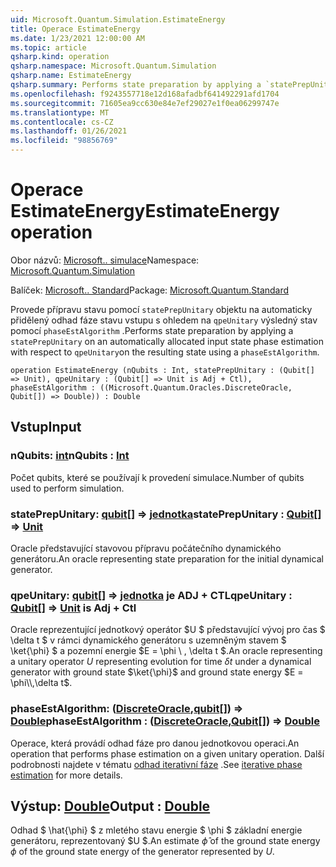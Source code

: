 ```yaml
---
uid: Microsoft.Quantum.Simulation.EstimateEnergy
title: Operace EstimateEnergy
ms.date: 1/23/2021 12:00:00 AM
ms.topic: article
qsharp.kind: operation
qsharp.namespace: Microsoft.Quantum.Simulation
qsharp.name: EstimateEnergy
qsharp.summary: Performs state preparation by applying a `statePrepUnitary` on an automatically allocated input state phase estimation with respect to `qpeUnitary`on the resulting state using a `phaseEstAlgorithm`.
ms.openlocfilehash: f9243557718e12d168afadbf641492291afd1704
ms.sourcegitcommit: 71605ea9cc630e84e7ef29027e1f0ea06299747e
ms.translationtype: MT
ms.contentlocale: cs-CZ
ms.lasthandoff: 01/26/2021
ms.locfileid: "98856769"
---
```

# <a name="estimateenergy-operation"></a><span data-ttu-id="d2cf7-102">Operace EstimateEnergy</span><span class="sxs-lookup"><span data-stu-id="d2cf7-102">EstimateEnergy operation</span></span>

<span data-ttu-id="d2cf7-103">Obor názvů: [Microsoft.. simulace](xref:Microsoft.Quantum.Simulation)</span><span class="sxs-lookup"><span data-stu-id="d2cf7-103">Namespace: [Microsoft.Quantum.Simulation](xref:Microsoft.Quantum.Simulation)</span></span>

<span data-ttu-id="d2cf7-104">Balíček: [Microsoft.. Standard](https://nuget.org/packages/Microsoft.Quantum.Standard)</span><span class="sxs-lookup"><span data-stu-id="d2cf7-104">Package: [Microsoft.Quantum.Standard](https://nuget.org/packages/Microsoft.Quantum.Standard)</span></span>


<span data-ttu-id="d2cf7-105">Provede přípravu stavu pomocí `statePrepUnitary` objektu na automaticky přidělený odhad fáze stavu vstupu s ohledem na `qpeUnitary` výsledný stav pomocí `phaseEstAlgorithm` .</span><span class="sxs-lookup"><span data-stu-id="d2cf7-105">Performs state preparation by applying a `statePrepUnitary` on an automatically allocated input state phase estimation with respect to `qpeUnitary`on the resulting state using a `phaseEstAlgorithm`.</span></span>

```qsharp
operation EstimateEnergy (nQubits : Int, statePrepUnitary : (Qubit[] => Unit), qpeUnitary : (Qubit[] => Unit is Adj + Ctl), phaseEstAlgorithm : ((Microsoft.Quantum.Oracles.DiscreteOracle, Qubit[]) => Double)) : Double
```


## <a name="input"></a><span data-ttu-id="d2cf7-106">Vstup</span><span class="sxs-lookup"><span data-stu-id="d2cf7-106">Input</span></span>

### <a name="nqubits--int"></a><span data-ttu-id="d2cf7-107">nQubits: [int](xref:microsoft.quantum.lang-ref.int)</span><span class="sxs-lookup"><span data-stu-id="d2cf7-107">nQubits : [Int](xref:microsoft.quantum.lang-ref.int)</span></span>

<span data-ttu-id="d2cf7-108">Počet qubits, které se používají k provedení simulace.</span><span class="sxs-lookup"><span data-stu-id="d2cf7-108">Number of qubits used to perform simulation.</span></span>


### <a name="stateprepunitary--qubit--unit"></a><span data-ttu-id="d2cf7-109">statePrepUnitary: [qubit](xref:microsoft.quantum.lang-ref.qubit)[] => [jednotka](xref:microsoft.quantum.lang-ref.unit)</span><span class="sxs-lookup"><span data-stu-id="d2cf7-109">statePrepUnitary : [Qubit](xref:microsoft.quantum.lang-ref.qubit)[] => [Unit](xref:microsoft.quantum.lang-ref.unit)</span></span> 

<span data-ttu-id="d2cf7-110">Oracle představující stavovou přípravu počátečního dynamického generátoru.</span><span class="sxs-lookup"><span data-stu-id="d2cf7-110">An oracle representing state preparation for the initial dynamical generator.</span></span>


### <a name="qpeunitary--qubit--unit--is-adj--ctl"></a><span data-ttu-id="d2cf7-111">qpeUnitary: [qubit](xref:microsoft.quantum.lang-ref.qubit)[] => [jednotka](xref:microsoft.quantum.lang-ref.unit)  je ADJ + CTL</span><span class="sxs-lookup"><span data-stu-id="d2cf7-111">qpeUnitary : [Qubit](xref:microsoft.quantum.lang-ref.qubit)[] => [Unit](xref:microsoft.quantum.lang-ref.unit)  is Adj + Ctl</span></span>

<span data-ttu-id="d2cf7-112">Oracle reprezentující jednotkový operátor $U $ představující vývoj pro čas $ \delta t $ v rámci dynamického generátoru s uzemněným stavem $ \ket{\phi} $ a pozemní energie $E = \phi \\ , \delta t $.</span><span class="sxs-lookup"><span data-stu-id="d2cf7-112">An oracle representing a unitary operator $U$ representing evolution for time $\delta t$ under a dynamical generator with ground state $\ket{\phi}$ and ground state energy $E = \phi\\,\delta t$.</span></span>


### <a name="phaseestalgorithm--discreteoraclequbit--double"></a><span data-ttu-id="d2cf7-113">phaseEstAlgorithm: ([DiscreteOracle](xref:Microsoft.Quantum.Oracles.DiscreteOracle),[qubit](xref:microsoft.quantum.lang-ref.qubit)[]) => [Double](xref:microsoft.quantum.lang-ref.double)</span><span class="sxs-lookup"><span data-stu-id="d2cf7-113">phaseEstAlgorithm : ([DiscreteOracle](xref:Microsoft.Quantum.Oracles.DiscreteOracle),[Qubit](xref:microsoft.quantum.lang-ref.qubit)[]) => [Double](xref:microsoft.quantum.lang-ref.double)</span></span> 

<span data-ttu-id="d2cf7-114">Operace, která provádí odhad fáze pro danou jednotkovou operaci.</span><span class="sxs-lookup"><span data-stu-id="d2cf7-114">An operation that performs phase estimation on a given unitary operation.</span></span>
<span data-ttu-id="d2cf7-115">Další podrobnosti najdete v tématu [odhad iterativní fáze](/quantum/libraries/characterization#iterative-phase-estimation) .</span><span class="sxs-lookup"><span data-stu-id="d2cf7-115">See [iterative phase estimation](/quantum/libraries/characterization#iterative-phase-estimation) for more details.</span></span>



## <a name="output--double"></a><span data-ttu-id="d2cf7-116">Výstup: [Double](xref:microsoft.quantum.lang-ref.double)</span><span class="sxs-lookup"><span data-stu-id="d2cf7-116">Output : [Double](xref:microsoft.quantum.lang-ref.double)</span></span>

<span data-ttu-id="d2cf7-117">Odhad $ \hat{\phi} $ z mletého stavu energie $ \phi $ základní energie generátoru, reprezentovaný $U $.</span><span class="sxs-lookup"><span data-stu-id="d2cf7-117">An estimate $\hat{\phi}$ of the ground state energy $\phi$ of the ground state energy of the generator represented by $U$.</span></span>